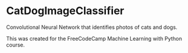 # CatDogImageClassifier
Convolutional Neural Network that identifies photos of cats and dogs.



This was created for the FreeCodeCamp Machine Learning with Python course.
